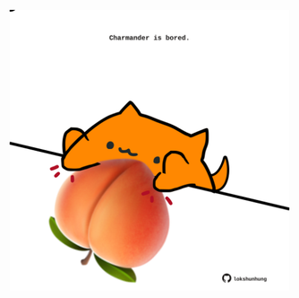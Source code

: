 <!-- built at 30/07/2021, 12:02:51 UTC -->
<p align="center">
  <img width="500" height="500" src="./ReadmeImage.svg">
</p>
